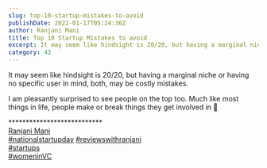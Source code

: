 ```yaml
---
slug: top-10-startup-mistakes-to-avoid
publishDate: 2022-01-17T05:24:36Z
author: Ranjani Mani
title: Top 10 Startup Mistakes to avoid 
excerpt: It may seem like hindsight is 20/20, but having a marginal niche or having no specific user in mind, both, may be costly mistakes. I am pleasantly surprised to see people on the top too. Much like most things in life, people make or break things they get involved in 🙂 \*\*\*\*\*\*\*\*\*\*\*\*\*\*\*\*\*\*\*\*\*\*\*\*\*\*\*Ranjani Mani#nationalstartupday #reviewswithranjani#startups#womeninVC ... 
category: 43
---
```


It may seem like hindsight is 20/20, but having a marginal niche or having no specific user in mind, both, may be costly mistakes.  
  
I am pleasantly surprised to see people on the top too. Much like most things in life, people make or break things they get involved in 🙂  
  
\*\*\*\*\*\*\*\*\*\*\*\*\*\*\*\*\*\*\*\*\*\*\*\*\*\*\*  
[Ranjani Mani](https://www.linkedin.com/in/ACoAAAJIsPgBPvMBMninhMqM-rfOAQgdirEW63k)  
[#nationalstartupday](https://www.linkedin.com/feed/hashtag/?keywords=nationalstartupday&highlightedUpdateUrns=urn%3Ali%3Aactivity%3A6888418869963309056) [#reviewswithranjani](https://www.linkedin.com/feed/hashtag/?keywords=reviewswithranjani&highlightedUpdateUrns=urn%3Ali%3Aactivity%3A6888418869963309056)  
[#startups](https://www.linkedin.com/feed/hashtag/?keywords=startups&highlightedUpdateUrns=urn%3Ali%3Aactivity%3A6888418869963309056)  
[#womeninVC](https://www.linkedin.com/feed/hashtag/?keywords=womeninvc&highlightedUpdateUrns=urn%3Ali%3Aactivity%3A6888418869963309056)